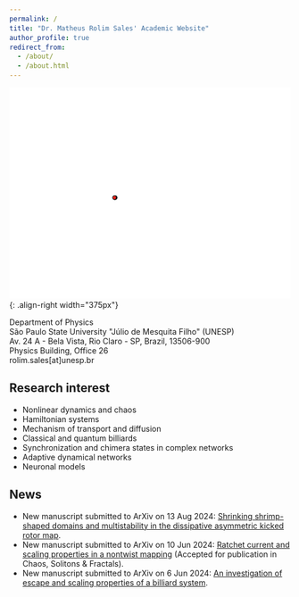 ```yaml
---
permalink: /
title: "Dr. Matheus Rolim Sales' Academic Website"
author_profile: true
redirect_from: 
  - /about/
  - /about.html
---
```


![Illustration of combining vision and language modalities](/images/lorenz.gif){: .align-right width="375px"}

Department of Physics\
São Paulo State University "Júlio de Mesquita Filho" (UNESP)\
Av. 24 A - Bela Vista, Rio Claro - SP, Brazil, 13506-900\
Physics Building, Office 26\
rolim.sales[at]unesp.br

## Research interest

* Nonlinear dynamics and chaos
* Hamiltonian systems
* Mechanism of transport and diffusion
* Classical and quantum billiards
* Synchronization and chimera states in complex networks
* Adaptive dynamical networks
* Neuronal models

## News

* New manuscript submitted to ArXiv on 13 Aug 2024: [Shrinking shrimp-shaped domains and multistability in the dissipative asymmetric kicked rotor map](https://arxiv.org/abs/2408.07167).
* New manuscript submitted to ArXiv on 10 Jun 2024: [Ratchet current and scaling properties in a nontwist mapping](https://arxiv.org/abs/2406.06175) (Accepted for publication in Chaos, Solitons & Fractals).
* New manuscript submitted to ArXiv on 6 Jun 2024: [An investigation of escape and scaling properties of a billiard system](https://arxiv.org/abs/2406.04479).

